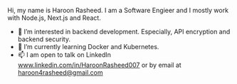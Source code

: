 Hi, my name is Haroon Rasheed. I am a Software Engieer and I mostly work with Node.js, Next.js and React.
- 👀 I’m interested in backend development. Especially, API encryption and backend security.
- 🌱 I’m currently learning Docker and Kubernetes.
- 📫 I am open to talk on LinkedIn www.linkedin.com/in/HaroonRasheed007 or by email at haroon4rasheed@gmail.com
